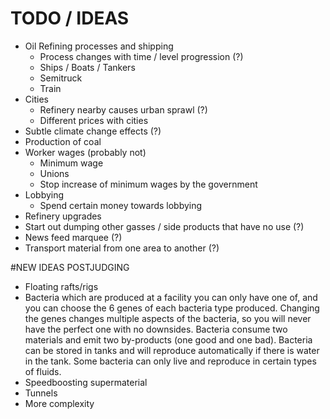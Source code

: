 # TODO / IDEAS

* Oil Refining processes and shipping
  * Process changes with time / level progression (?)
  * Ships / Boats / Tankers
  * Semitruck
  * Train
* Cities
  * Refinery nearby causes urban sprawl (?)
  * Different prices with cities
* Subtle climate change effects (?)
* Production of coal
* Worker wages (probably not)
  * Minimum wage
  * Unions
  * Stop increase of minimum wages by the government
* Lobbying
  * Spend certain money towards lobbying
* Refinery upgrades
* Start out dumping other gasses / side products that have no use (?)
* News feed marquee (?)
* Transport material from one area to another (?)

#NEW IDEAS POSTJUDGING
* Floating rafts/rigs
* Bacteria which are produced at a facility you can only have one of, and you can choose the 6 genes of each bacteria type produced. Changing the genes changes multiple aspects of the bacteria, so you will never have the perfect one with no downsides. Bacteria consume two materials and emit two by-products (one good and one bad). Bacteria can be stored in tanks and will reproduce automatically if there is water in the tank. Some bacteria can only live and reproduce in certain types of fluids.
* Speedboosting supermaterial
* Tunnels
* More complexity
